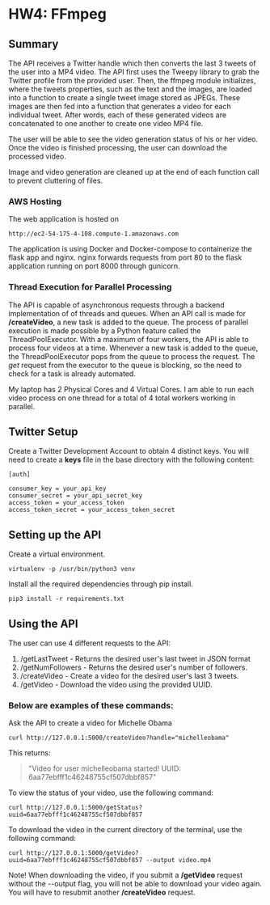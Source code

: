 # HW4: FFmpeg

## Summary
The API receives a Twitter handle which then converts the last 3 tweets of the user into a MP4 video. The API first uses the Tweepy library to grab the Twitter profile from the provided user. Then, the ffmpeg module initializes, where the tweets properties, such as the text and the images, are loaded into a function to create a single tweet image stored as JPEGs. These images are then fed into a function that generates a video for each individual tweet. After words, each of these generated videos are concatenated to one another to create one video MP4 file.

The user will be able to see the video generation status of his or her video. Once the video is finished processing, the user can download the processed video. 

Image and video generation are cleaned up at the end of each function call to prevent cluttering of files.

### AWS Hosting
The web application is hosted on
```
http://ec2-54-175-4-108.compute-1.amazonaws.com
```
The application is using Docker and Docker-compose to containerize the flask app and nginx. nginx forwards requests from port 80 to the flask application running on port 8000 through gunicorn.

### Thread Execution for Parallel Processing
The API is capable of asynchronous requests through a backend implementation of of threads and queues. When an API call is made for **/createVideo**, a new task is added to the queue. The process of parallel execution is made possible by a Python feature called the ThreadPoolExecutor. With a maximum of four workers, the API is able to process four videos at a time. Whenever a new task is added to the queue, the ThreadPoolExecutor pops from the queue to process the request. The *get* request from the executor to the queue is blocking, so the need to check for a task is already automated.

My laptop has 2 Physical Cores and 4 Virtual Cores. I am able to run each video process on one thread for a total of 4 total workers working in parallel.

## Twitter Setup
Create a Twitter Development Account to obtain 4 distinct keys. You will need to create a **keys** file in the base directory with the following content:

```
[auth]

consumer_key = your_api_key
consumer_secret = your_api_secret_key
access_token = your_access_token
access_token_secret = your_access_token_secret
```

## Setting up the API
Create a virtual environment.
```
virtualenv -p /usr/bin/python3 venv
```

Install all the required dependencies through pip install.
```
pip3 install -r requirements.txt 
```

## Using the API
The user can use 4 different requests to the API:

1. /getLastTweet - Returns the desired user's last tweet in JSON format
2. /getNumFollowers - Returns the desired user's number of followers.
3. /createVideo - Create a video for the desired user's last 3 tweets.
4. /getVideo - Download the video using the provided UUID.

### Below are examples of these commands:

Ask the API to create a video for Michelle Obama
```
curl http://127.0.0.1:5000/createVideo?handle="michelleobama"
```
This returns:
> "Video for user michelleobama started! UUID: 6aa77ebfff1c46248755cf507dbbf857"

To view the status of your video, use the following command:
```
curl http://127.0.0.1:5000/getStatus?uuid=6aa77ebfff1c46248755cf507dbbf857
```

To download the video in the current directory of the terminal, use the following command:
```
curl http://127.0.0.1:5000/getVideo?uuid=6aa77ebfff1c46248755cf507dbbf857 --output video.mp4
```

Note! When downloading the video, if you submit a **/getVideo** request without the --output flag, you will not be able to download your video again. You will have to resubmit another **/createVideo** request.
